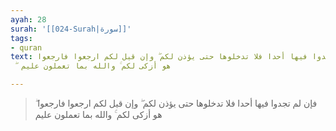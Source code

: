 ```yaml
---
ayah: 28
surah: '[[024-Surah|سورة]]'
tags:
- quran
text: فإن لم تجدوا فيها أحدا فلا تدخلوها حتى يؤذن لكم ۖ وإن قيل لكم ارجعوا فارجعوا
  ۖ هو أزكى لكم ۚ والله بما تعملون عليم

---
```

> فإن لم تجدوا فيها أحدا فلا تدخلوها حتى يؤذن لكم ۖ وإن قيل لكم ارجعوا فارجعوا ۖ هو أزكى لكم ۚ والله بما تعملون عليم

